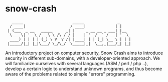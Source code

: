 # snow-crash

	   _____                      _____               _
	  / ____|                    / ____|             | |
	 | (___  _ __   _____      _| |     _ __ __ _ ___| |__
	  \___ \| '_ \ / _ \ \ /\ / / |    | '__/ _` / __| '_ \
	  ____) | | | | (_) \ V  V /| |____| | | (_| \__ \ | | |
	 |_____/|_| |_|\___/ \_/\_/  \_____|_|  \__,_|___/_| |_|

An introductory project on computer security, Snow Crash aims to introduce security in different sub-domains, with a developer-oriented approach. We will familiarize ourselves with several languages ​​(ASM / perl / php ..), develop a certain logic to understand unknown programs, and thus become aware of the problems related to simple "errors" programming.
